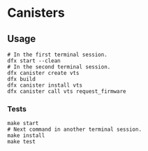 # Canisters

## Usage

```shell
# In the first terminal session.
dfx start --clean
# In the second terminal session.
dfx canister create vts
dfx build
dfx canister install vts
dfx canister call vts request_firmware
```

### Tests

```shell
make start
# Next command in another terminal session.
make install
make test
```
